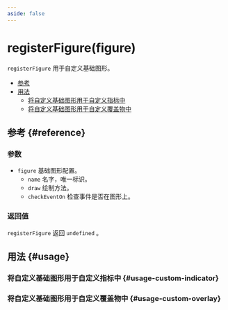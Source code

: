 ```yaml
---
aside: false
---
```


# registerFigure(figure)
`registerFigure` 用于自定义基础图形。

<!--@include: @/@views/api/chart/registerFigure/api.md-->

- [参考](#reference)
- [用法](#usage)
  - [将自定义基础图形用于自定义指标中](#usage-custom-indicator)
  - [将自定义基础图形用于自定义覆盖物中](#usage-custom-overlay)

## 参考 {#reference}
<!--@include: @/@views/api/chart/registerFigure/reference.md-->

### 参数
- `figure` 基础图形配置。
  - `name` 名字，唯一标识。
  - `draw` 绘制方法。
  - `checkEventOn` 检查事件是否在图形上。


### 返回值
`registerFigure` 返回 `undefined` 。

## 用法 {#usage}
<script setup>
import RegisterFigureUsageCustomIndicator from '../../@views/api/samples/registerFigure-usage-custom-indicator/index.vue'
import RegisterFigureUsageCustomOverlay from '../../@views/api/samples/registerFigure-usage-custom-overlay/index.vue'
</script>

### 将自定义基础图形用于自定义指标中 {#usage-custom-indicator}
<RegisterFigureUsageCustomIndicator />

### 将自定义基础图形用于自定义覆盖物中 {#usage-custom-overlay}
<RegisterFigureUsageCustomOverlay />